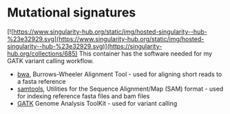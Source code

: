 # Mutational signatures
[![https://www.singularity-hub.org/static/img/hosted-singularity--hub-%23e32929.svg](https://www.singularity-hub.org/static/img/hosted-singularity--hub-%23e32929.svg)](https://singularity-hub.org/collections/685)
This container has the software needed for my GATK variant calling workflow.
* [bwa](http://bio-bwa.sourceforge.net/bwa.shtml), Burrows-Wheeler Alignment Tool - used for aligning short reads to a fasta reference
* [samtools](http://www.htslib.org/doc/samtools.html), Utilities for the Sequence Alignment/Map (SAM) format - used for indexing reference fasta files and bam files
* [GATK](https://software.broadinstitute.org/gatk/documentation/tooldocs/4.0.2.0/) Genome Analysis ToolKit - used for variant calling
